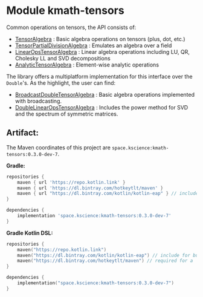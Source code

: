 # Module kmath-tensors

Common operations on tensors, the API consists of:

 - [TensorAlgebra](src/commonMain/kotlin/space/kscience/kmath/tensors/api/TensorAlgebra.kt) : Basic algebra operations on tensors (plus, dot, etc.)
 - [TensorPartialDivisionAlgebra](src/commonMain/kotlin/space/kscience/kmath/tensors/api/TensorPartialDivisionAlgebra.kt) : Emulates an algebra over a field
 - [LinearOpsTensorAlgebra](src/commonMain/kotlin/space/kscience/kmath/tensors/api/LinearOpsTensorAlgebra.kt) : Linear algebra operations including LU, QR, Cholesky LL and SVD decompositions
 - [AnalyticTensorAlgebra](src/commonMain/kotlin/space/kscience/kmath/tensors/api/AnalyticTensorAlgebra.kt) : Element-wise analytic operations

The library offers a multiplatform implementation for this interface over the `Double`'s. As the highlight, the user can find:
 - [BroadcastDoubleTensorAlgebra](src/commonMain/kotlin/space/kscience/kmath/tensors/core/algebras/BroadcastDoubleTensorAlgebra.kt) : Basic algebra operations implemented with broadcasting.
 - [DoubleLinearOpsTensorAlgebra](src/commonMain/kotlin/space/kscience/kmath/tensors/core/algebras/DoubleLinearOpsTensorAlgebra.kt) : Includes the power method for SVD and the spectrum of symmetric matrices.
## Artifact:

The Maven coordinates of this project are `space.kscience:kmath-tensors:0.3.0-dev-7`.

**Gradle:**
```gradle
repositories {
    maven { url 'https://repo.kotlin.link' }
    maven { url 'https://dl.bintray.com/hotkeytlt/maven' }
    maven { url "https://dl.bintray.com/kotlin/kotlin-eap" } // include for builds based on kotlin-eap
}

dependencies {
    implementation 'space.kscience:kmath-tensors:0.3.0-dev-7'
}
```
**Gradle Kotlin DSL:**
```kotlin
repositories {
    maven("https://repo.kotlin.link")
    maven("https://dl.bintray.com/kotlin/kotlin-eap") // include for builds based on kotlin-eap
    maven("https://dl.bintray.com/hotkeytlt/maven") // required for a
}

dependencies {
    implementation("space.kscience:kmath-tensors:0.3.0-dev-7")
}
```
